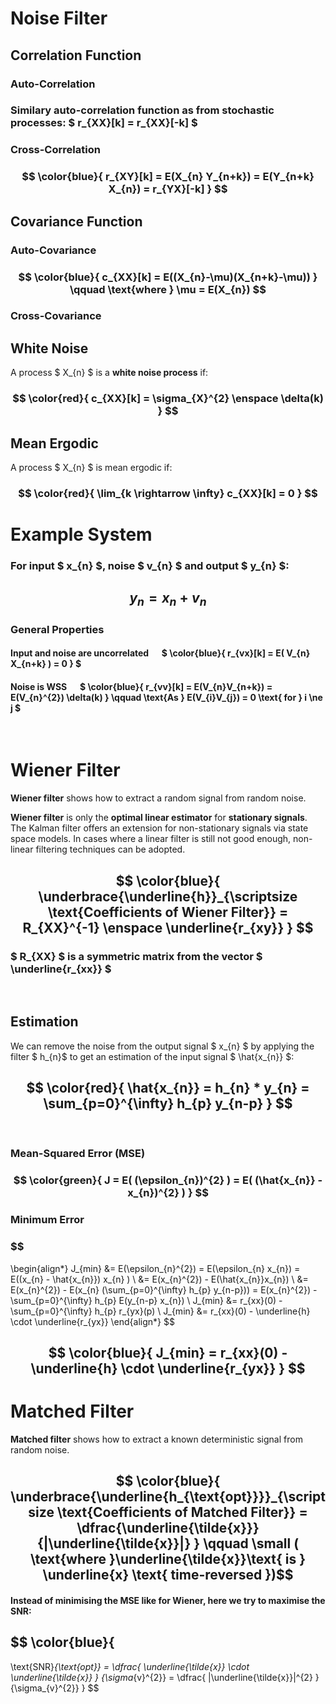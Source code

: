 # Noise Filter

## Correlation Function

### Auto-Correlation
### Similary auto-correlation function as from stochastic processes: $ r_{XX}[k] = r_{XX}[-k] $

### Cross-Correlation
### $$ \color{blue}{ r_{XY}[k] = E(X_{n} Y_{n+k}) = E(Y_{n+k} X_{n}) = r_{YX}[-k] } $$

## Covariance Function

### Auto-Covariance
### $$ \color{blue}{ c_{XX}[k] = E((X_{n}-\mu)(X_{n+k}-\mu)) } \qquad \text{where } \mu = E(X_{n})  $$

### Cross-Covariance

## White Noise
A process $ X_{n} $ is a **white noise process** if:
### $$ \color{red}{ c_{XX}[k] = \sigma_{X}^{2} \enspace \delta(k) } $$

## Mean Ergodic
A process $ X_{n} $ is mean ergodic if:
### $$ \color{red}{ \lim_{k \rightarrow \infty} c_{XX}[k] = 0 } $$


# Example System
### For input $ x_{n} $, noise $ v_{n} $ and output $ y_{n} $:
## $$ y_{n} = x_{n} + v_{n} $$

### General Properties
#### Input and noise are uncorrelated &emsp; $ \color{blue}{ r_{vx}[k] = E( V_{n} X_{n+k} ) = 0 } $
#### Noise is WSS &emsp; $ \color{blue}{ r_{vv}[k] = E(V_{n}V_{n+k}) = E(V_{n}^{2}) \delta(k) } \qquad \text{As } E(V_{i}V_{j}) = 0 \text{ for } i \ne j $

</br>

# Wiener Filter
**Wiener filter** shows how to extract a random signal from random noise.

**Wiener filter** is only the **optimal linear estimator** for **stationary signals**. The Kalman filter offers an extension for non-stationary signals via state space models. In cases where a linear filter is still not good enough, non-linear filtering techniques can be adopted.

## $$ \color{blue}{ \underbrace{\underline{h}}_{\scriptsize \text{Coefficients of Wiener Filter}} = R_{XX}^{-1} \enspace \underline{r_{xy}} } $$

### $ R_{XX} $ is a symmetric matrix from the vector $ \underline{r_{xx}} $

</br>

## Estimation
We can remove the noise from the output signal $ x_{n} $ by applying the filter $ h_{n}$ to get an estimation of the input signal $ \hat{x_{n}} $:
## $$ \color{red}{ \hat{x_{n}} = h_{n} * y_{n} = \sum_{p=0}^{\infty} h_{p} y_{n-p} } $$

</br>

### Mean-Squared Error (MSE)

### $$ \color{green}{ J = E( (\epsilon_{n})^{2} ) = E( (\hat{x_{n}} - x_{n})^{2} ) } $$
 
### Minimum Error

### $$ 
\begin{align*}
J_{min} &= E(\epsilon_{n}^{2}) = E(\epsilon_{n} x_{n}) = E((x_{n} - \hat{x_{n}}) x_{n} ) \\ 
&= E(x_{n}^{2}) - E(\hat{x_{n}}x_{n}) \\
&= E(x_{n}^{2}) - E(x_{n} (\sum_{p=0}^{\infty} h_{p} y_{n-p})) = E(x_{n}^{2}) - \sum_{p=0}^{\infty} h_{p} E(y_{n-p} x_{n}) \\
J_{min} &= r_{xx}(0) - \sum_{p=0}^{\infty} h_{p} r_{yx}(p) \\
J_{min} &= r_{xx}(0) - \underline{h} \cdot \underline{r_{yx}}
\end{align*}
$$ 

## $$ \color{blue}{ J_{min} = r_{xx}(0) - \underline{h} \cdot \underline{r_{yx}} } $$


# Matched Filter
**Matched filter** shows how to extract a known deterministic signal from random noise.

## $$ \color{blue}{ \underbrace{\underline{h_{\text{opt}}}}_{\scriptsize \text{Coefficients of Matched Filter}} = \dfrac{\underline{\tilde{x}}}{|\underline{\tilde{x}}|} } \qquad \small ( \text{where }\underline{\tilde{x}}\text{ is } \underline{x} \text{ time-reversed })$$

#### Instead of minimising the MSE like for Wiener, here we try to maximise the SNR:

## $$ \color{blue}{
\text{SNR}_{\text{opt}} = \dfrac{ \underline{\tilde{x}} \cdot \underline{\tilde{x}} } {\sigma_{v}^{2}} = \dfrac{ |\underline{\tilde{x}}|^{2} } {\sigma_{v}^{2}} 
} $$

